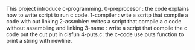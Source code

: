 This project introduce c-programming.
0-preprocesor : the code explains how to write script to run c code.
1-compiler : wite a scritp that compile a code with out linking
2-assmbler: writes a script that compile a c code without assembling and linking
3-name : write a script that compile the c code put the out put in cisfun
4-puts.c: the c-code use puts function to print a string with newline.

